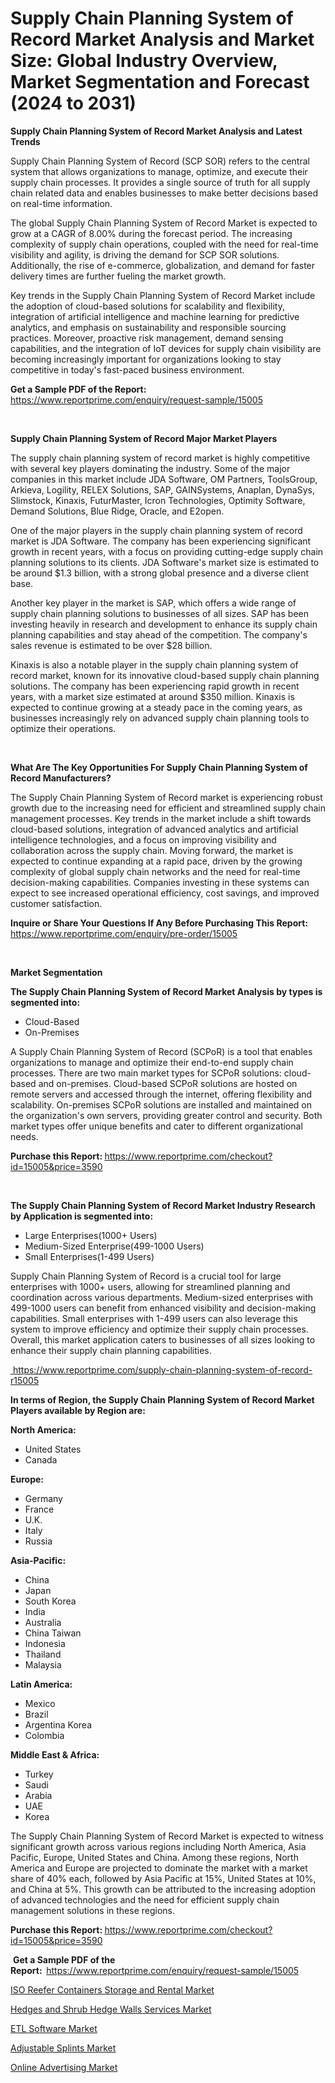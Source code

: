 <p><h1>Supply Chain Planning System of Record Market Analysis and Market Size: Global Industry Overview, Market Segmentation and Forecast (2024 to 2031)</h1></p><p><strong>Supply Chain Planning System of Record Market Analysis and Latest Trends</strong></p>
<p><p>Supply Chain Planning System of Record (SCP SOR) refers to the central system that allows organizations to manage, optimize, and execute their supply chain processes. It provides a single source of truth for all supply chain related data and enables businesses to make better decisions based on real-time information.</p><p>The global Supply Chain Planning System of Record Market is expected to grow at a CAGR of 8.00% during the forecast period. The increasing complexity of supply chain operations, coupled with the need for real-time visibility and agility, is driving the demand for SCP SOR solutions. Additionally, the rise of e-commerce, globalization, and demand for faster delivery times are further fueling the market growth.</p><p>Key trends in the Supply Chain Planning System of Record Market include the adoption of cloud-based solutions for scalability and flexibility, integration of artificial intelligence and machine learning for predictive analytics, and emphasis on sustainability and responsible sourcing practices. Moreover, proactive risk management, demand sensing capabilities, and the integration of IoT devices for supply chain visibility are becoming increasingly important for organizations looking to stay competitive in today's fast-paced business environment.</p></p>
<p><strong>Get a Sample PDF of the Report:&nbsp;</strong> <a href="https://www.reportprime.com/enquiry/request-sample/15005">https://www.reportprime.com/enquiry/request-sample/15005</a></p>
<p>&nbsp;</p>
<p><strong>Supply Chain Planning System of Record Major Market Players</strong></p>
<p><p>The supply chain planning system of record market is highly competitive with several key players dominating the industry. Some of the major companies in this market include JDA Software, OM Partners, ToolsGroup, Arkieva, Logility, RELEX Solutions, SAP, GAINSystems, Anaplan, DynaSys, Slimstock, Kinaxis, FuturMaster, Icron Technologies, Optimity Software, Demand Solutions, Blue Ridge, Oracle, and E2open.</p><p>One of the major players in the supply chain planning system of record market is JDA Software. The company has been experiencing significant growth in recent years, with a focus on providing cutting-edge supply chain planning solutions to its clients. JDA Software's market size is estimated to be around $1.3 billion, with a strong global presence and a diverse client base.</p><p>Another key player in the market is SAP, which offers a wide range of supply chain planning solutions to businesses of all sizes. SAP has been investing heavily in research and development to enhance its supply chain planning capabilities and stay ahead of the competition. The company's sales revenue is estimated to be over $28 billion.</p><p>Kinaxis is also a notable player in the supply chain planning system of record market, known for its innovative cloud-based supply chain planning solutions. The company has been experiencing rapid growth in recent years, with a market size estimated at around $350 million. Kinaxis is expected to continue growing at a steady pace in the coming years, as businesses increasingly rely on advanced supply chain planning tools to optimize their operations.</p></p>
<p>&nbsp;</p>
<p><strong>What Are The Key Opportunities For Supply Chain Planning System of Record Manufacturers?</strong></p>
<p><p>The Supply Chain Planning System of Record market is experiencing robust growth due to the increasing need for efficient and streamlined supply chain management processes. Key trends in the market include a shift towards cloud-based solutions, integration of advanced analytics and artificial intelligence technologies, and a focus on improving visibility and collaboration across the supply chain. Moving forward, the market is expected to continue expanding at a rapid pace, driven by the growing complexity of global supply chain networks and the need for real-time decision-making capabilities. Companies investing in these systems can expect to see increased operational efficiency, cost savings, and improved customer satisfaction.</p></p>
<p><strong>Inquire or Share Your Questions If Any Before Purchasing This Report:</strong> <a href="https://www.reportprime.com/enquiry/pre-order/15005">https://www.reportprime.com/enquiry/pre-order/15005</a></p>
<p>&nbsp;</p>
<p><strong>Market Segmentation</strong></p>
<p><strong>The Supply Chain Planning System of Record Market Analysis by types is segmented into:</strong></p>
<p><ul><li>Cloud-Based</li><li>On-Premises</li></ul></p>
<p><p>A Supply Chain Planning System of Record (SCPoR) is a tool that enables organizations to manage and optimize their end-to-end supply chain processes. There are two main market types for SCPoR solutions: cloud-based and on-premises. Cloud-based SCPoR solutions are hosted on remote servers and accessed through the internet, offering flexibility and scalability. On-premises SCPoR solutions are installed and maintained on the organization's own servers, providing greater control and security. Both market types offer unique benefits and cater to different organizational needs.</p></p>
<p><strong>Purchase this Report:&nbsp;</strong><a href="https://www.reportprime.com/checkout?id=15005&price=3590">https://www.reportprime.com/checkout?id=15005&price=3590</a></p>
<p>&nbsp;</p>
<p><strong>The Supply Chain Planning System of Record Market Industry Research by Application is segmented into:</strong></p>
<p><ul><li>Large Enterprises(1000+ Users)</li><li>Medium-Sized Enterprise(499-1000 Users)</li><li>Small Enterprises(1-499 Users)</li></ul></p>
<p><p>Supply Chain Planning System of Record is a crucial tool for large enterprises with 1000+ users, allowing for streamlined planning and coordination across various departments. Medium-sized enterprises with 499-1000 users can benefit from enhanced visibility and decision-making capabilities. Small enterprises with 1-499 users can also leverage this system to improve efficiency and optimize their supply chain processes. Overall, this market application caters to businesses of all sizes looking to enhance their supply chain planning capabilities.</p></p>
<p><a href="https://www.reportprime.com/supply-chain-planning-system-of-record-r15005">&nbsp;https://www.reportprime.com/supply-chain-planning-system-of-record-r15005</a></p>
<p><strong>In terms of Region, the Supply Chain Planning System of Record Market Players available by Region are:</strong></p>
<p>
    <p> <strong> North America: </strong>
        <ul>
            <li>United States</li>
            <li>Canada</li>
        </ul>
        </p> 
    <p> <strong> Europe: </strong>
        <ul>
            <li>Germany</li>
            <li>France</li>
            <li>U.K.</li>
            <li>Italy</li>
            <li>Russia</li>
        </ul>
        </p> 
    <p> <strong> Asia-Pacific: </strong>
        <ul>
            <li>China</li>
            <li>Japan</li>
            <li>South Korea</li>
            <li>India</li>
            <li>Australia</li>
            <li>China Taiwan</li>
            <li>Indonesia</li>
            <li>Thailand</li>
            <li>Malaysia</li>
        </ul>
        </p> 
    <p> <strong> Latin America: </strong>
        <ul>
            <li>Mexico</li>
            <li>Brazil</li>
            <li>Argentina Korea</li>
            <li>Colombia</li>
        </ul>
        </p> 
    <p> <strong> Middle East & Africa: </strong>
        <ul>
            <li>Turkey</li>
            <li>Saudi</li>
            <li>Arabia</li>
            <li>UAE</li>
            <li>Korea</li>
        </ul>
    </p>
    </p>
<p><p>The Supply Chain Planning System of Record Market is expected to witness significant growth across various regions including North America, Asia Pacific, Europe, United States and China. Among these regions, North America and Europe are projected to dominate the market with a market share of 40% each, followed by Asia Pacific at 15%, United States at 10%, and China at 5%. This growth can be attributed to the increasing adoption of advanced technologies and the need for efficient supply chain management solutions in these regions.</p></p>
<p><strong>Purchase this Report: </strong><a href="https://www.reportprime.com/checkout?id=15005&price=3590">https://www.reportprime.com/checkout?id=15005&price=3590</a></p>
<p>&nbsp;<strong>Get a Sample PDF of the Report:&nbsp;&nbsp;</strong><a href="https://www.reportprime.com/enquiry/request-sample/15005">https://www.reportprime.com/enquiry/request-sample/15005</a></p>
<p><strong></strong></p>
<p><p><a href="https://www.linkedin.com/pulse/emerging-trends-iso-reefer-containers-storage-rental-market-vpvlc">ISO Reefer Containers Storage and Rental Market</a></p><p><a href="https://medium.com/@sofyanbudiaman1_67863/hedges-and-shrub-hedge-walls-services-market-trends-and-analysis-opportunities-and-challenges-20b12a4e4d24">Hedges and Shrub Hedge Walls Services Market</a></p><p><a href="https://github.com/angelajermaine/Market-Research-Report-List-4/blob/main/etl-software-market.md">ETL Software Market</a></p><p><a href="https://www.linkedin.com/pulse/future-trends-global-adjustable-splints-market-insights-zatdc">Adjustable Splints Market</a></p><p><a href="https://issuu.com/reportprime-2/docs/online-advertising-market-size-2030.pptx">Online Advertising Market</a></p></p>